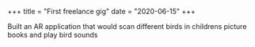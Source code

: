 +++
title = "First freelance gig"
date = "2020-06-15"
+++

Built an AR application that would scan different birds in childrens picture books and play bird sounds
